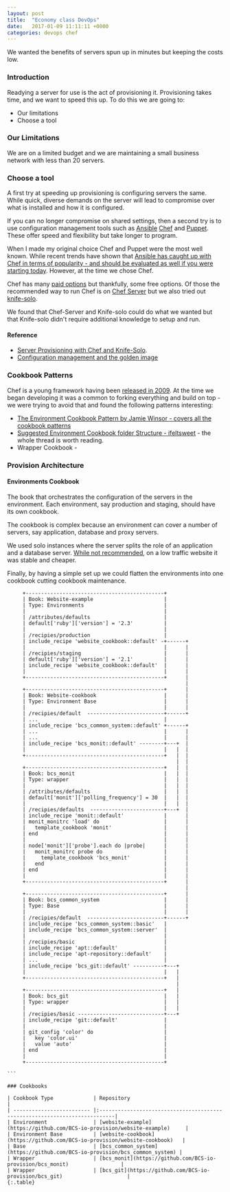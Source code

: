 ```yaml
---
layout: post
title:  "Economy class DevOps"
date:   2017-01-09 11:11:11 +0000
categories: devops chef
---
```


We wanted the benefits of servers spun up in minutes but keeping the costs low.

### Introduction

Readying a server for use is the act of provisioning it. Provisioning takes time, and we want to speed this up. To do this we are going to:

* Our limitations
* Choose a tool

### Our Limitations

We are on a limited budget and we are maintaining a small business network with less than 20 servers. 

### Choose a tool

A first try at speeding up provisioning is configuring servers the same. While quick, diverse demands on the server will lead to compromise over what is installed and how it is configured.

If you can no longer compromise on shared settings, then a second try is to use configuration management tools such as [Ansible](https://www.ansible.com/) [Chef](https://www.chef.io/chef/) and [Puppet](https://puppet.com/). These offer speed and flexibility but take longer to program.  

When I made my original choice Chef and Puppet were the most well known. While recent trends have shown that [Ansible has caught up with Chef in terms of popularity - and should be evaluated as well if you were starting today](http://rails-hosting.com/2016/?utm_source=rubyweekly&utm_medium=email). However, at the time we chose Chef.

Chef has many [paid options](https://www.chef.io/pricing/) but thankfully, some free options. Of those the recommended way to run Chef is on [Chef Server](https://docs.chef.io/server_components.html) but we also tried out [knife-solo](https://matschaffer.github.io/knife-solo/). 

We found that Chef-Server and Knife-solo could do what we wanted but that Knife-solo didn't require additional knowledge to setup and run.

#### Reference
* [Server Provisioning with Chef and Knife-Solo](https://jenssegers.com/55/server-provisioning-with-chef-and-knife-solo). 
* [Configuration management and the golden image](http://russell.ballestrini.net/configuration-management-and-the-golden-image/)

### Cookbook Patterns
Chef is a young framework having been [released in 2009](https://en.wikipedia.org/wiki/Chef_(software)). At the time we began developing it was a common to forking everything and build on top - we were trying to avoid that and found the following patterns interesting:

* [The Environment Cookbook Pattern by Jamie Winsor - covers all the cookbook patterns](http://blog.vialstudios.com/the-environment-cookbook-pattern/)
* [Suggested Environment Cookbook folder Structure - ifeltsweet](https://github.com/berkshelf/berkshelf/issues/535) - the whole thread is worth reading. 
* Wrapper Cookbook - 


### Provision Architecture

#### Environments Cookbook 
The book that orchestrates the configuration of the servers in the environment. Each environment, say production and staging, should have its own cookbook.

The cookbook is complex because an environment can cover a number of servers, say application, database and proxy servers.

We used solo instances where the server splits the role of an application and a database server. [While not recommended](https://blog.engineyard.com/2013/database-memory), on a low traffic website it was stable and cheaper.

Finally, by having a simple set up we could flatten the environments into one cookbook cutting cookbook maintenance.

````
     +---------------------------------------------+     
     | Book: Website-example                       |
     | Type: Environments                          |
     |                                             |
     | /attributes/defaults                        |
     | default['ruby']['version'] = '2.3'          |
     |                                             |
     | /recipies/production                        |
     | include_recipe 'website_cookbook::default' -+------+
     |                                             |      |
     | /recipies/staging                           |      |
     | default['ruby']['version'] = '2.1'          |      |
     | include_recipe 'website_cookbook::default'  |      |
     |                                             |      |
     +---------------------------------------------+      |
                                                          |
     +---------------------------------------------+      |
     | Book: Website-cookbook                      |      |
     | Type: Environment Base                      |      |
     |                                             |      |
     | /recipies/default  -------------------------+------+
     | ...                                         |
     | include_recipe 'bcs_common_system::default' +------+
     | ...                                         |      |
     | ...                                         |      |
     | include_recipe 'bcs_monit::default' --------+---+  |
     |                                             |   |  |
     +---------------------------------------------+   |  |
                                                       |  |
     +---------------------------------------------+   |  |
     | Book: bcs_monit                             |   |  |
     | Type: wrapper                               |   |  |
     |                                             |   |  |
     | /attributes/defaults                        |   |  |
     | default['monit']['polling_frequency'] = 30  |   |  |
     |                                             |   |  |
     | /recipies/defaults  ------------------------+---+  |
     | include_recipe 'monit::default'             |      |
     | monit_monitrc 'load' do                     |      |
     |   template_cookbook 'monit'                 |      |
     | end                                         |      |
     |                                             |      |
     | node['monit']['probe'].each do |probe|      |      |
     |   monit_monitrc probe do                    |      |
     |     template_cookbook 'bcs_monit'           |      |
     |   end                                       |      |
     | end                                         |      |
     |                                             |      |
     +---------------------------------------------+      |
                                                          |
     +---------------------------------------------+      |
     | Book: bcs_common_system                     |      |
     | Type: Base                                  |      |
     |                                             |      |
     | /recipies/default  -------------------------+------+
     | include_recipe 'bcs_common_system::basic'   |
     | include_recipe 'bcs_common_system::server'  |
     |                                             |
     | /recipies/basic                             |
     | include_recipe 'apt::default'               |
     | include_recipe 'apt-repository::default'    |
     | ...                                         |
     | include_recipe 'bcs_git::default' ----------+---+
     |                                             |   |
     +---------------------------------------------+   |
                                                       |
     +---------------------------------------------+   |
     | Book: bcs_git                               |   |
     | Type: wrapper                               |   |
     |                                             |   |
     | /recipies/basic ----------------------------+---+
     | include_recipe 'git::default'               |
     |                                             |
     | git_config 'color' do                       |
     |   key 'color.ui'                            |
     |   value 'auto'                              |
     | end                                         |
     |                                             |
     +---------------------------------------------+

```

### Cookbooks

| Cookbook Type             | Repository                                                                 |
| ------------------------- |:---------------------------------------------------------------------------|
| Environment               | [website-example](https://github.com/BCS-io-provision/website-example)     |
| Environment Base          | [website-cookbook](https://github.com/BCS-io-provision/website-cookbook)   |
| Base                      | [bcs_common_system](https://github.com/BCS-io-provision/bcs_common_system) |
| Wrapper                   | [bcs_monit](https://github.com/BCS-io-provision/bcs_monit)                 |
| Wrapper                   | [bcs_git](https://github.com/BCS-io-provision/bcs_git)                     |
{:.table}
